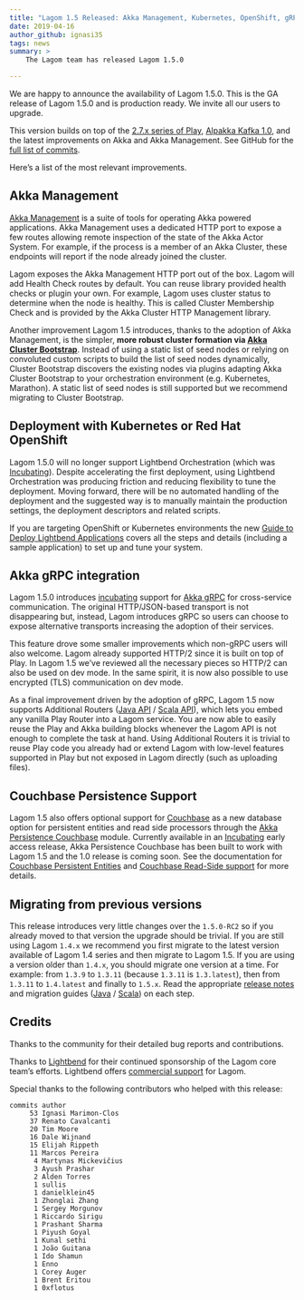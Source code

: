 ```yaml
---
title: "Lagom 1.5 Released: Akka Management, Kubernetes, OpenShift, gRPC, Couchbase and more"
date: 2019-04-16
author_github: ignasi35
tags: news
summary: >
    The Lagom team has released Lagom 1.5.0

---
```


We are happy to announce the availability of Lagom 1.5.0. This is the GA release of Lagom 1.5.0 and is production ready. We invite all our users to upgrade.

This version builds on top of the [2.7.x series of Play](https://blog.playframework.com/play-2-7-0-is-here/), [Alpakka Kafka 1.0](https://akka.io/blog/news/2019/02/28/alpakka-kafka-1.0-released), and the latest improvements on Akka and Akka Management. See GitHub for the [full list of commits](https://github.com/lagom/lagom/compare/1.4.11...1.5.0). 

Here’s a list of the most relevant improvements.

## Akka Management

[Akka Management](https://developer.lightbend.com/docs/akka-management/current/) is a suite of tools for operating Akka powered applications. Akka Management uses a dedicated HTTP port to expose a few routes allowing remote inspection of the state of the Akka Actor System. For example, if the process is a member of an Akka Cluster, these endpoints will report if the node already joined the cluster.

Lagom exposes the Akka Management HTTP port out of the box. Lagom will add Health Check routes by default. You can reuse library provided health checks or plugin your own. For example, Lagom uses cluster status to determine when the node is healthy. This is called Cluster Membership Check and is provided by the Akka Cluster HTTP Management library.

Another improvement Lagom 1.5 introduces, thanks to the adoption of Akka Management, is the simpler, **more robust cluster formation via [Akka Cluster Bootstrap](https://developer.lightbend.com/docs/akka-management/current/bootstrap/)**. Instead of using a static list of seed nodes or relying on convoluted custom scripts to build the list of seed nodes dynamically, Cluster Bootstrap discovers the existing nodes via plugins adapting Akka Cluster Bootstrap to your orchestration environment (e.g. Kubernetes, Marathon). A static list of seed nodes is still supported but we recommend migrating to Cluster Bootstrap.

## Deployment with Kubernetes or Red Hat OpenShift

Lagom 1.5.0 will no longer support Lightbend Orchestration (which was [Incubating](https://developer.lightbend.com/docs/reactive-platform/2.0/support-terminology/index.html#incubating)). Despite accelerating the first deployment, using Lightbend Orchestration was producing friction and reducing flexibility to tune the deployment. Moving forward, there will be no automated handling of the deployment and the suggested way is to manually maintain the production settings, the deployment descriptors and related scripts.

If you are targeting OpenShift or Kubernetes environments the new [Guide to Deploy Lightbend Applications](https://developer.lightbend.com/guides/openshift-deployment/) covers all the steps and details (including a sample application) to set up and tune your system.

## Akka gRPC integration

Lagom 1.5.0 introduces [incubating](https://developer.lightbend.com/docs/lightbend-platform/2.0/support-terminology/index.html#incubating) support for  [Akka gRPC](https://developer.lightbend.com/docs/akka-grpc/current/) for cross-service communication. The original HTTP/JSON-based transport is not disappearing but, instead, Lagom introduces gRPC so users can choose to expose alternative transports increasing the adoption of their services.

This feature drove some smaller improvements which non-gRPC users will also welcome.
Lagom already supported HTTP/2 since it is built on top of Play. In Lagom 1.5 we’ve reviewed all the necessary pieces so HTTP/2 can also be used on dev mode. In the same spirit, it is now also possible to use encrypted (TLS) communication on dev mode. 

As a final improvement driven by the adoption of gRPC, Lagom 1.5 now supports Additional Routers ([Java API](https://www.lagomframework.com/documentation/1.5.x/java/AdditionalRouters.html) / [Scala API](https://www.lagomframework.com/documentation/1.5.x/scala/AdditionalRouters.html)), which lets you embed any vanilla Play Router into a Lagom service. You are now able to easily reuse the Play and Akka building blocks whenever the Lagom API is not enough to complete the task at hand. Using Additional Routers it is trivial to reuse Play code you already had or extend Lagom with low-level features supported in Play but not exposed in Lagom directly (such as uploading files).

## Couchbase Persistence Support

Lagom 1.5 also offers optional support for [Couchbase](https://www.couchbase.com/) as a new database option for persistent entities and read side processors through the [Akka Persistence Couchbase](https://doc.akka.io/docs/akka-persistence-couchbase/current/) module. Currently available in an [Incubating](https://developer.lightbend.com/docs/lightbend-platform/2.0/support-terminology/index.html#incubating) early access release, Akka Persistence Couchbase has been built to work with Lagom 1.5 and the 1.0 release is coming soon. See the documentation for [Couchbase Persistent Entities](https://doc.akka.io/docs/akka-persistence-couchbase/current/lagom-persistent-entity.html) and [Couchbase Read-Side support](https://doc.akka.io/docs/akka-persistence-couchbase/current/lagom-read-side.html) for more details.


## Migrating from previous versions

This release introduces very little changes over the `1.5.0-RC2` so if you already moved to that version the upgrade should be trivial. If you are still using Lagom `1.4.x` we recommend you first migrate to the latest version available of Lagom 1.4 series and then migrate to Lagom 1.5. If you are using a version older than `1.4.x`, you should migrate one version at a time. For example: from `1.3.9` to `1.3.11` (because `1.3.11` is `1.3.latest`), then from `1.3.11` to `1.4.latest` and finally to `1.5.x`. Read the appropriate [release notes](https://github.com/lagom/lagom/releases) and migration guides ([Java](https://www.lagomframework.com/documentation/latest/java/Migration15.html) / [Scala](https://www.lagomframework.com/documentation/latest/scala/Migration15.html)) on each step.

## Credits

Thanks to the community for their detailed bug reports and contributions.

Thanks to [Lightbend](https://www.lightbend.com/) for their continued sponsorship of the Lagom core team’s efforts. Lightbend offers [commercial support](https://www.lightbend.com/subscription) for Lagom.

Special thanks to the following contributors who helped with this release:

```
commits author    
     53 Ignasi Marimon-Clos
     37 Renato Cavalcanti
     20 Tim Moore
     16 Dale Wijnand
     15 Elijah Rippeth
     11 Marcos Pereira
      4 Martynas Mickevičius
      3 Ayush Prashar
      2 Alden Torres
      1 sullis
      1 danielklein45
      1 Zhonglai Zhang
      1 Sergey Morgunov
      1 Riccardo Sirigu
      1 Prashant Sharma
      1 Piyush Goyal
      1 Kunal sethi
      1 João Guitana
      1 Ido Shamun
      1 Enno
      1 Corey Auger
      1 Brent Eritou
      1 0xflotus
```
